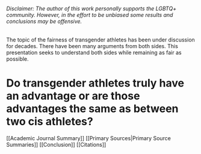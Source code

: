 ###### Disclaimer: The author of this work personally supports the LGBTQ+ community. However, in the effort to be unbiased some results and conclusions may be offensive.

The topic of the fairness of transgender athletes has been under discussion for decades. There have been many arguments from both sides. This presentation seeks to understand both sides while remaining as fair as possible.

# Do transgender athletes truly have an advantage or are those advantages the same as between two cis athletes?


[[Academic Journal Summary]]
[[Primary Sources|Primary Source Summaries]]
[[Conclusion]]
[[Citations]]
